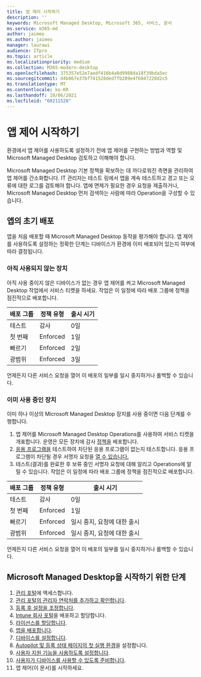 ```yaml
---
title: 앱 제어 시작하기
description: ''
keywords: Microsoft Managed Desktop, Microsoft 365, 서비스, 문서
ms.service: m365-md
author: jaimeo
ms.author: jaimeo
manager: laurawi
audience: ITpro
ms.topic: article
ms.localizationpriority: medium
ms.collection: M365-modern-desktop
ms.openlocfilehash: 375357e52e7aedf416b4a0d9988da18f39bda5ec
ms.sourcegitcommit: d4b867e37bf741528ded7fb289e4f6847228d2c5
ms.translationtype: MT
ms.contentlocale: ko-KR
ms.lasthandoff: 10/06/2021
ms.locfileid: "60211528"
---
```

# <a name="get-started-with-app-control"></a>앱 제어 시작하기

환경에서 앱 제어를 사용하도록 설정하기 전에 앱 [](../service-description/app-control.md) 제어를 구현하는 방법과 역할 및 Microsoft Managed Desktop 검토하고 이해해야 합니다.

Microsoft Managed Desktop 기본 정책을 확보하는 데 까다로워진 측면을 관리하여 앱 제어를 간소화합니다. IT 관리자는 테스트 링에서 앱을 계속 테스트하고 경고 또는 오류에 대한 로그를 검토해야 합니다. 앱에 면제가 필요한 경우 요청을 제출하거나, Microsoft Managed Desktop 먼저 검색하는 사람에 따라 Operation을 구성할 수 있습니다.

## <a name="initial-deployment-of-apps"></a>앱의 초기 배포

앱을 처음 배포할 때 Microsoft Managed Desktop 동작을 평가해야 합니다. 앱 제어를 사용하도록 설정하는 정확한 단계는 디바이스가 환경에 이미 배포되어 있는지 여부에 따라 결정됩니다.

### <a name="devices-not-yet-in-use"></a>아직 사용되지 않는 장치

아직 사용 중이지 않은 디바이스가 없는 경우 앱 제어를 켜고 Microsoft Managed Desktop 작업에서 서비스 티켓을 하세요. 작업은 이 일정에 따라 배포 그룹에 정책을 점진적으로 배포합니다.

|배포 그룹  |정책 유형  |출시 시기  |
|---------|---------|---------|
|테스트     |  감사       |  0일       |
|첫 번째     | Enforced        | 1일        |
|빠르기     | Enforced        |  2일       |
|광범위     | Enforced        |  3일       |

언제든지 다른 서비스 요청을 열어 이 배포의 일부를 일시 중지하거나 롤백할 수 있습니다.

### <a name="devices-already-in-use"></a>이미 사용 중인 장치

이미 하나 이상의 Microsoft Managed Desktop 장치를 사용 중이면 다음 단계를 수행합니다.

1. 앱 제어를 Microsoft Managed Desktop Operations를 사용하여 서비스 티켓을 개표합니다. 운영은 모든 장치에 감사 [정책을](../service-description/app-control.md#audit-policy) 배포합니다.
2. [응용 프로그램을](../working-with-managed-desktop/work-with-app-control.md#add-a-new-app) 테스트하여 차단된 응용 프로그램이 없는지 테스트합니다. 응용 프로그램이 차단될 경우 서명자 요청을 [열 수 있습니다.](../working-with-managed-desktop/work-with-app-control.md#add-or-remove-a-trusted-signer) 
3. 테스트(결과)를 완료한 후 보류 중인 서명자 요청에 대해 알리고 Operations에 알릴 수 있습니다. 작업은 이 일정에 따라 배포 그룹에 정책을 점진적으로 배포합니다.

|배포 그룹  |정책 유형  |출시 시기  |
|---------|---------|---------|
|테스트     |  감사       |  0일       |
|첫 번째     | Enforced        | 1일        |
|빠르기     | Enforced        |  일시 중지, 요청에 대한 출시       |
|광범위     | Enforced        |  일시 중지, 요청에 대한 출시       |

언제든지 다른 서비스 요청을 열어 이 배포의 일부를 일시 중지하거나 롤백할 수 있습니다.

## <a name="steps-to-get-started-with-microsoft-managed-desktop"></a>Microsoft Managed Desktop을 시작하기 위한 단계

1. [관리 포털](access-admin-portal.md)에 액세스합니다.
1. [관리 포털의 관리자 연락처를 추가하고 확인합니다](add-admin-contacts.md).
1. [등록 후 설정을 조정합니다](conditional-access.md).
1. [Intune 회사 포털](company-portal.md)을 배포하고 할당합니다.
1. [라이선스를 할당합니다](assign-licenses.md).
1. [앱을 배포합니다](deploy-apps.md).
1. [디바이스를 설정합니다](set-up-devices.md).
1. [Autopilot 및 등록 상태 페이지의 첫 실행 환경](esp-first-run.md)을 설정합니다.
1. [사용자 지원 기능을 사용하도록 설정합니다](enable-support.md).
1. [사용자가 디바이스를 사용할 수 있도록 준비합니다](get-started-devices.md).
1. 앱 제어(이 문서)를 시작하세요.

